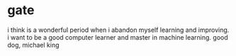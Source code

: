 # gate
i think is a wonderful period when i abandon myself learning and improving. 
i want to be a good computer learner and master in machine learning.
good dog, michael king
